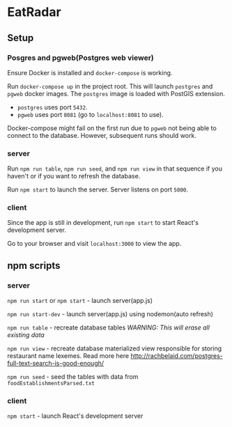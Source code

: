 # EatRadar

## Setup

### Posgres and pgweb(Postgres web viewer)

Ensure Docker is installed and `docker-compose` is working.

Run `docker-compose up` in the project root. This will launch `postgres` and `pgweb` docker images. The `postgres` image is loaded with PostGIS extension.
* `postgres` uses port `5432`.
* `pgweb` uses port `8081` (go to `localhost:8081` to use).

Docker-compose might fail on the first run due to `pgweb` not being able to connect to the database. However, subsequent runs should work.

### server

Run `npm run table`, `npm run seed`, and `npm run view` in that sequence if you haven't or if you want to refresh the database.

Run `npm start` to launch the server. Server listens on port `5000`.

### client

Since the app is still in development, run `npm start` to start React's development server.

Go to your browser and visit `localhost:3000` to view the app.


## npm scripts

### server

`npm run start` or `npm start` - launch server(app.js)

`npm run start-dev` - launch server(app.js) using nodemon(auto refresh)

`npm run table` - recreate database tables *WARNING: This will erase all existing data*

`npm run view` - recreate database materialized view responsible for storing restaurant name lexemes. Read more here <http://rachbelaid.com/postgres-full-text-search-is-good-enough/>

`npm run seed` - seed the tables with data from `foodEstablishmentsParsed.txt`

### client

`npm start` - launch React's development server